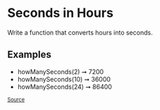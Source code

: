 <h1>Seconds in Hours</h1>

<p>Write a function that converts hours into seconds.</p>

<h2>Examples</h2>
<ul>
	<li>howManySeconds(2) ➞ 7200</li>
	<li>howManySeconds(10) ➞ 36000</li>
	<li>howManySeconds(24) ➞ 86400</li>
</ul>

<small><a href="https://edabit.com/challenge/6AnQqiEjkJdZrWhPS">Source</a></small>